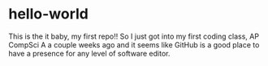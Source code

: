 # hello-world
This is the it baby, my first repo!!
So I just got into my first coding class, AP CompSci A a couple weeks ago and it seems like 
GitHub is a good place to have a presence for any level of software editor.
